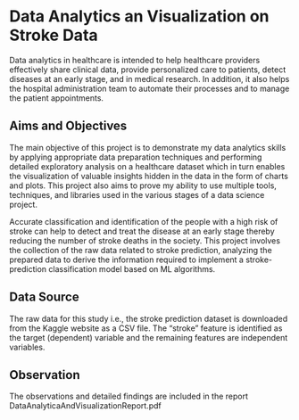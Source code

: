# Data Analytics an Visualization on Stroke Data
Data analytics in healthcare is intended to help healthcare providers effectively share clinical data, provide personalized care to patients, detect diseases at an early stage, and in medical research. In addition, it also helps the hospital administration team to automate their processes and to manage the patient appointments.

## Aims and Objectives
The main objective of this project is to demonstrate my data analytics skills by applying appropriate data preparation techniques and performing detailed exploratory analysis on a healthcare dataset which in turn enables the visualization of valuable insights hidden in the data in the form of charts and plots. This project also aims to prove my ability to use multiple tools, techniques, and libraries used in the various stages of a data science project.

Accurate classification and identification of the people with a high risk of stroke can help to detect and treat the disease at an early stage thereby reducing the number of stroke deaths in the society.
This project involves the collection of the raw data related to stroke prediction, analyzing the prepared data to derive the information required to implement a stroke-prediction classification model based on ML algorithms. 

## Data Source
The raw data for this study i.e., the stroke prediction dataset is downloaded from the Kaggle website as a CSV file. The “stroke” feature is identified as the target (dependent) variable and the remaining features are independent variables.

## Observation
The observations and detailed findings are included in the report DataAnalyticaAndVisualizationReport.pdf

